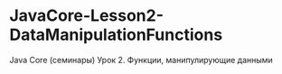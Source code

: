 # JavaCore-Lesson2-DataManipulationFunctions
Java Core (семинары) Урок 2. Функции, манипулирующие данными
